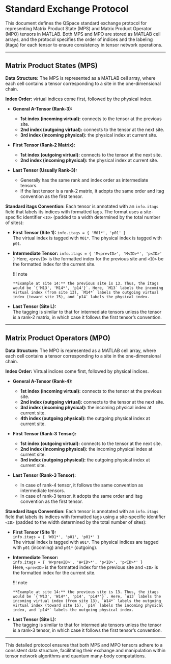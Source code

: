# Standard Exchange Protocol

This document defines the QSpace standard exchange protocol for representing Matrix Product State (MPS) and Matrix Product Operator (MPO) tensors in MATLAB. Both MPS and MPO are stored as MATLAB cell arrays, and the protocol specifies the order of indices and the labeling (itags) for each tensor to ensure consistency in tensor network operations.

---

## Matrix Product States (MPS)

**Data Structure:** The MPS is represented as a MATLAB cell array, where each cell contains a tensor corresponding to a site in the one-dimensional chain.

**Index Order:** virtual indices come first, followed by the physical index.

  - **General A-Tensor (Rank-3):** 
    - **1st index (incoming virtual):** connects to the tensor at the previous site.
    - **2nd index (outgoing virtual):** connects to the tensor at the next site.
    - **3rd index (incoming physical):** the physical index at current site.

  - **First Tensor (Rank-2 Matrix):** 
    - **1st index (outgoing virtual):** connects to the tensor at the next site.
    - **2nd index (incoming physical):** the physical index at current site.

  - **Last Tensor (Usually Rank-3):**  
    - Generally has the same rank and index order as intermediate tensors.
    - If the last tensor is a rank-2 matrix, it adopts the same order and itag convention as the first tensor.

**Standard itags Convention:** Each tensor is annotated with an `info.itags` field that labels its indices with formatted tags. The format uses a site-specific identifier `<ID>` (padded to a width determined by the total number of sites):

  - **First Tensor (Site 1):** `info.itags = { 'M01*', 'p01' }`  
    The virtual index is tagged with `M01*`. The physical index is tagged with `p01`.
  
  - **Intermediate Tensor:** `info.itags = { 'M<prevID>', 'M<ID>*', 'p<ID>' }`
    Here, `<prevID>` is the formatted index for the previous site and `<ID>` be the formatted index for the current site.

    !!! note

        **Example at site 14:** the previous site is 13. Thus, the itags would be `{'M13', 'M14*', 'p14'}`. Here, `M13` labels the incoming virtual index (from site 13), `M14*` labels the outgoing virtual index (toward site 15), and `p14` labels the physical index.
  
  - **Last Tensor (Site L):**  
    The tagging is similar to that for intermediate tensors unless the tensor is a rank-2 matrix, in which case it follows the first tensor’s convention.

---

## Matrix Product Operators (MPO)

**Data Structure:** The MPO is represented as a MATLAB cell array, where each cell contains a tensor corresponding to a site in the one-dimensional chain.

**Index Order:** Virtual indices come first, followed by physical indices.

  - **General A-Tensor (Rank-4):**  
    - **1st index (incoming virtual):** connects to the tensor at the previous site.
    - **2nd index (outgoing virtual):** connects to the tensor at the next site.
    - **3rd index (incoming physical):** the incoming physical index at current site.
    - **4th index (outgoing physical):** the outgoing physical index at current site.

  - **First Tensor (Rank-3 Tensor):**  
    - **1st index (outgoing virtual):** connects to the tensor at the next site.
    - **2nd index (incoming physical):** the incoming physical index at current site.
    - **3rd index (outgoing physical):** the outgoing physical index at current site.

  - **Last Tensor (Rank-3 Tensor):**  
    - In case of rank-4 tensor, it follows the same convention as intermediate tensors.
    - In case of rank-3 tensor, it adopts the same order and itag convention as the first tensor.

**Standard itags Convention:** Each tensor is annotated with an `info.itags` field that labels its indices with formatted tags using a site-specific identifier `<ID>` (padded to the width determined by the total number of sites):

  - **First Tensor (Site 1):**  
    `info.itags = { 'W01*', 'p01', 'p01*' }`  
    The virtual index is tagged with `W01*`. The physical indices are tagged with `p01` (incoming) and `p01*` (outgoing).

  - **Intermediate Tensor:**  
    `info.itags = { 'W<prevID>', 'W<ID>*', 'p<ID>', 'p<ID>*' }`  
    Here, `<prevID>` is the formatted index for the previous site and `<ID>` is the formatted index for the current site.

    !!! note

        **Example at site 14:** the previous site is 13. Thus, the itags would be `{'W13', 'W14*', 'p14', 'p14*'}`. Here, `W13` labels the incoming virtual index (from site 13), `W14*` labels the outgoing virtual index (toward site 15), `p14` labels the incoming physical index, and `p14*` labels the outgoing physical index.

  - **Last Tensor (Site L):**  
    The tagging is similar to that for intermediate tensors unless the tensor is a rank-3 tensor, in which case it follows the first tensor’s convention.

---

This detailed protocol ensures that both MPS and MPO tensors adhere to a consistent data structure, facilitating their exchange and manipulation within tensor network algorithms and quantum many-body computations.